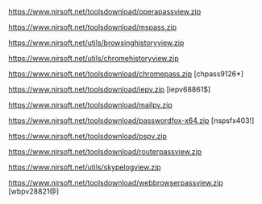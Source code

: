 https://www.nirsoft.net/toolsdownload/operapassview.zip

https://www.nirsoft.net/toolsdownload/mspass.zip

https://www.nirsoft.net/utils/browsinghistoryview.zip

https://www.nirsoft.net/utils/chromehistoryview.zip

https://www.nirsoft.net/toolsdownload/chromepass.zip [chpass9126*]

https://www.nirsoft.net/toolsdownload/iepv.zip [iepv68861$]

https://www.nirsoft.net/toolsdownload/mailpv.zip

https://www.nirsoft.net/toolsdownload/passwordfox-x64.zip [nspsfx403!]

https://www.nirsoft.net/toolsdownload/pspv.zip

https://www.nirsoft.net/toolsdownload/routerpassview.zip

https://www.nirsoft.net/utils/skypelogview.zip

https://www.nirsoft.net/toolsdownload/webbrowserpassview.zip [wbpv28821@]
